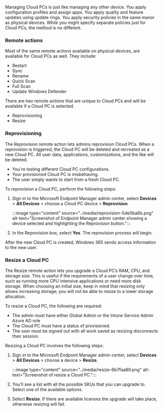Managing Cloud PCs is just like managing any other device. You apply configuration profiles and assign apps. You apply quality and feature updates using update rings. You apply security policies in the same manor as physical devices. While you might specify separate policies just for Cloud PCs, the method is no different.

### Remote actions

Most of the same remote actions available on physical devices, are available for Cloud PCs as well. They include:

 -  Restart
 -  Sync
 -  Rename
 -  Quick Scan
 -  Full Scan
 -  Update Windows Defender

There are two remote actions that are unique to Cloud PCs and will be available if a Cloud PC is selected.

 -  Reprovisioning
 -  Resize

### Reprovisioning

The Reprovision remote action lets admins reprovision Cloud PCs. When a reprovision is triggered, the Cloud PC will be deleted and recreated as a new Cloud PC. All user data, applications, customizations, and the like will be deleted.

 -  You're testing different Cloud PC configurations.
 -  Your provisioned Cloud PC is misbehaving.
 -  The user simply wants to start from a fresh Cloud PC.

To reprovision a Cloud PC, perform the following steps:

1.  Sign in to the Microsoft Endpoint Manager admin center, select **Devices** &gt; **All Devices** &gt; choose a Cloud PC device &gt; **Reprovision**.
    
    :::image type="content" source="../media/reprovision-5de0ba6b.png" alt-text="Screenshot of Endpoint Manager admin center showing a device selected and highlighting the Reprovision button.":::
    
2.  In the Reprovision box, select **Yes**. The reprovision process will begin.

After the new Cloud PC is created, Windows 365 sends access information to the new user.<br>

### Resize a Cloud PC

The Resize remote action lets you upgrade a Cloud PC’s RAM, CPU, and storage size. This is useful if the requirements of a user change over time, such as running more CPU intensive applications or need more disk storage. When choosing an initial size, keep in mind that resizing only allows increasing storage; you will not be able to resize to a lower storage allocation.

To resize a Cloud PC, the following are required:

 -  The admin must have either Global Admin or the Intune Service Admin Azure AD role
 -  The Cloud PC must have a status of provisioned.
 -  The user must be signed out with all work saved as resizing disconnects their session.

Resizing a Cloud PC involves the following steps:

1.  Sign in to the Microsoft Endpoint Manager admin center, select **Devices** &gt; **All Devices** &gt; choose a device &gt; **Resize**.
    
    :::image type="content" source="../media/resize-6b7faa89.png" alt-text="Screenshot of resize a Cloud PC.":::
    
2.  You’ll see a list with all the possible SKUs that you can upgrade to. Select one of the available options.
3.  Select **Resize**. If there are available licenses the upgrade will take place, otherwise resizing will fail.
